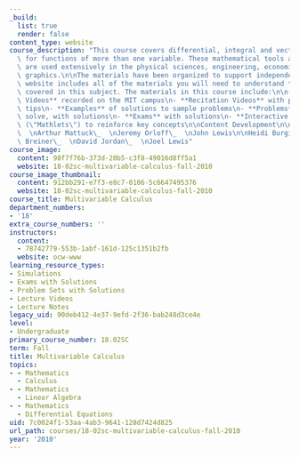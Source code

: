 ```yaml
---
_build:
  list: true
  render: false
content_type: website
course_description: "This course covers differential, integral and vector calculus\
  \ for functions of more than one variable. These mathematical tools and methods\
  \ are used extensively in the physical sciences, engineering, economics and computer\
  \ graphics.\n\nThe materials have been organized to support independent study. The\
  \ website includes all of the materials you will need to understand the concepts\
  \ covered in this subject. The materials in this course include:\n\n- **Lecture\
  \ Videos** recorded on the MIT campus\n- **Recitation Videos** with problem-solving\
  \ tips\n- **Examples** of solutions to sample problems\n- **Problems** for you to\
  \ solve, with solutions\n- **Exams** with solutions\n- **Interactive Java Applets**\
  \ (\"Mathlets\") to reinforce key concepts\n\nContent Development\n\nDenis Auroux\_\
  \  \nArthur Mattuck\_  \nJeremy Orloff\_  \nJohn Lewis\n\nHeidi Burgiel\_  \nChristine\
  \ Breiner\_  \nDavid Jordan\_  \nJoel Lewis"
course_image:
  content: 98f7f76b-373d-20b5-c3f8-49016d8ff5a1
  website: 18-02sc-multivariable-calculus-fall-2010
course_image_thumbnail:
  content: 912bb291-e7f3-e8c7-0106-5c6647495376
  website: 18-02sc-multivariable-calculus-fall-2010
course_title: Multivariable Calculus
department_numbers:
- '18'
extra_course_numbers: ''
instructors:
  content:
  - 78742779-553b-1abf-161d-125c1351b2fb
  website: ocw-www
learning_resource_types:
- Simulations
- Exams with Solutions
- Problem Sets with Solutions
- Lecture Videos
- Lecture Notes
legacy_uid: 90deb412-4e37-9efd-2f36-bab248d3ce4e
level:
- Undergraduate
primary_course_number: 18.02SC
term: Fall
title: Multivariable Calculus
topics:
- - Mathematics
  - Calculus
- - Mathematics
  - Linear Algebra
- - Mathematics
  - Differential Equations
uid: 7c0024f1-53aa-4ab3-9641-128d7424d825
url_path: courses/18-02sc-multivariable-calculus-fall-2010
year: '2010'
---
```

